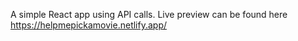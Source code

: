A simple React app using API calls. Live preview can be found here https://helpmepickamovie.netlify.app/